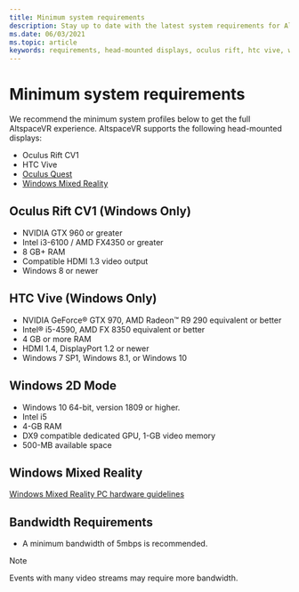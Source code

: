 ```yaml
---
title: Minimum system requirements
description: Stay up to date with the latest system requirements for AltspaceVR on head-mounted displays, Oculus Rift, and HTC Vive devices.
ms.date: 06/03/2021
ms.topic: article
keywords: requirements, head-mounted displays, oculus rift, htc vive, windows 2d mode
---
```


# Minimum system requirements

We recommend the minimum system profiles below to get the full AltspaceVR experience. AltspaceVR supports the following head-mounted displays:

* Oculus Rift CV1
* HTC Vive
* [Oculus Quest](oculus-installation.md)
* [Windows Mixed Reality](wmr-installation.md)

## Oculus Rift CV1 (Windows Only)

* NVIDIA GTX 960 or greater 
* Intel i3-6100 / AMD FX4350 or greater 
* 8 GB+ RAM 
* Compatible HDMI 1.3 video output 
* Windows 8 or newer 

## HTC Vive (Windows Only)

* NVIDIA GeForce® GTX 970, AMD Radeon™ R9 290 equivalent or better
* Intel® i5-4590, AMD FX 8350 equivalent or better   
* 4 GB or more RAM
* HDMI 1.4, DisplayPort 1.2 or newer
* Windows 7 SP1, Windows 8.1, or Windows 10

## Windows 2D Mode

* Windows 10 64-bit, version 1809 or higher.
* Intel i5
* 4-GB RAM
* DX9 compatible dedicated GPU, 1-GB video memory
* 500-MB available space 

## Windows Mixed Reality

[Windows Mixed Reality PC hardware guidelines](https://docs.microsoft.com/windows/mixed-reality/enthusiast-guide/windows-mixed-reality-minimum-pc-hardware-compatibility-guidelines)

## Bandwidth Requirements

* A minimum bandwidth of 5mbps is recommended.

> [!NOTE]
> Events with many video streams may require more bandwidth.